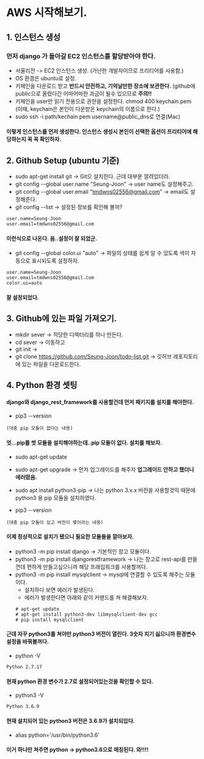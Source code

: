 # AWS 시작해보기.


## 1. 인스턴스 생성 
### 먼저 django 가 돌아갈 EC2 인스턴스를 할당받아야 한다.
  * 서울리전 -> EC2 인스턴스 생성. (가난한 개발자이므로 프리티어를 사용함.)
  * OS 환경은 ubuntu로 설정.
  * 키체인을 다운로드 받고 **반드시 안전하고, 기억날만한 장소에 보관한다.** (github에 public으로 올렸다간 어마어마한 과금이 될수 있으므로 **주의!!** 
  * 키체인을 user만 읽기 전용으로 권한을 설정한다. chmod 400 keychain.pem (이때, keychain은 본인이 다운받은 keychain의 이름으로 한다.)
  * sudo ssh -i path/kechain.pem username@public_dns로 연결(Mac)

#### 이렇게 인스턴스를 먼저 생성한다. **인스턴스 생성시 본인이 선택한 옵션이 프리티어에 해당하는지 꼭 꼭 확인하자.**

## 2. Github Setup (ubuntu 기준)
  * sudo apt-get install git                                        -> Git으 설치한다. 근데 대부분 깔려있더라.
  * git config --global user.name "Seung-Joon"                      -> user name도 설정해주고.
  * git config --global user.email "tmdwns02556@gmail.com"          -> email도 설정해준다.
  * git config --list                                               -> 설정된 정보를 확인해 볼까?
  ```
  user.name=Seung-Joon
  user.email=tmdwns02556@gmail.com
  ```
  #### 이런식으로 나온다. 음..설정이 잘 되었군.
  
  * git config --global color.ui "auto"                             -> 파일의 상태를 쉽게 알 수 있도록 색이 자동으로 표시되도록 설정하자.
  ```
  user.name=Seung-Joon
  user.email=tmdwns02556@gmail.com
  color.ui=auto
  ```
  #### 잘 설정되었다.
  
## 3. Github에 있는 파일 가져오기.
 * mkdir sever                                                      -> 적당한 디렉터리를 하나 만든다.
 * cd sever                                                         -> 이동하고
 * git init                                                         ->
 * git clone https://github.com/Seung-Joon/todo-list.git            -> 깃허브 레포지토리에 있는 파일을 다운로드한다.
 
## 4. Python 환경 셋팅
 #### django와 django_rest_framework를 사용할건데 먼저 패키지를 설치를 해야한다.
 * pip3 --version
 ```
 (대충 pip 모듈이 없다는 내용)
 ```
 #### 엇...pip를 썻 모듈을 설치해야하는데..pip 모듈이 없다. 설치를 해보자.
 * sudo apt-get update
 * sudo apt-get upgrade            -> 먼저 업그레이드를 해주자 **업그레이드 안하고 했더니 에러떴음.**
 * sudo apt install python3-pip    -> 나는 python 3.x.x 버전을 사용할것익 때문에 python3 용 pip 모듈을 설치하였다.
 
 * pip3 --version
 ```
 (대충 pip 모듈이 있고 버전이 몇이라는 내용)
 ```
 
 #### 이제 정상적으로 설치가 됐으니 필요한 모듈들을 깔아보자.
 * python3 -m pip install django                   -> 기본적인 장고 모듈이다.
 * python3 -m pip install djangorestframework      -> 나는 장고로 rest-api를 만들껀데 편하게 만들고싶으니까 해당 프래임워크를 사용할꺼다.
 * python3 -m pip install mysqlclient              -> mysql에 연결할 수 있도록 해주는 모듈이다.
   - 설치하다 보면 에러가 발생된다.
   - 에러가 발생한다면 아래와 같이 커맨드를 쳐 해결해보자.
   ```
   # apt-get update
   # apt-get install python3-dev libmysqlclient-dev gcc
   # pip install mysqlclient
   ```
 
 #### 근데 자꾸 python3를 쳐야만 python3 버전이 열린다. 3숫자 치기 싫으니까 환경변수 설정을 바꿔볼꺼다.
 * python -V
 ```
 Python 2.7.17
 ```
 #### 현재 python 환경 변수가 2.7로 설정되어있는것을 확인할 수 있다.
 
 * python3 -V
 ```
 Python 3.6.9
 ```
 #### 현재 설치되어 있는 python3 버전은 3.6.9가 설치되있다.
 
 * alias python='/usr/bin/python3.6'
 #### 이거 하나만 쳐주면 python -> python3.6으로 매칭된다. 와!!!!
 
 
 
 
 
 
  



